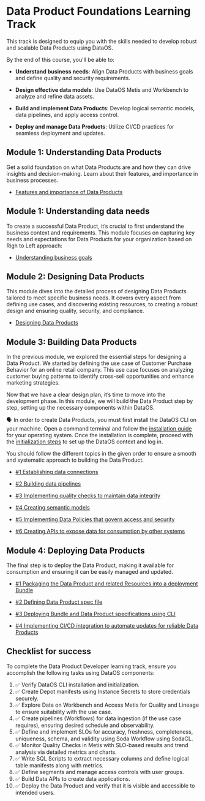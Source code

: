 # Data Product Foundations Learning Track

This track is designed to equip you with the skills needed to develop robust and scalable Data Products using DataOS. 



By the end of this course, you'll be able to:

- **Understand business needs**: Align Data Products with business goals and define quality and security requirements.

- **Design effective data models**: Use DataOS Metis and Workbench to analyze and refine data assets.

- **Build and implement Data Products**: Develop logical semantic models, data pipelines, and apply access control.

- **Deploy and manage Data Products**: Utilize CI/CD practices for seamless deployment and updates.

## Module 1: Understanding Data Products

Get a solid foundation on what Data Products are and how they can drive insights and decision-making. Learn about their features, and importance in business processes.


<div class= "grid cards" markdown>

-   [Features and importance of Data Products](/learn/dp_consumer_learn_track/introduction_data_product/)

</div>

## Module 1: Understanding data needs

To create a successful Data Product, it’s crucial to first understand the business context and requirements. This module focuses on capturing key needs and expectations for Data Products for your organization based on Righ to Left approach:

<div class= "grid cards" markdown>

- [Understanding business goals](/learn/dp_developer_learn_track/understand_business_goals/)

</div>

## Module 2: Designing Data Products

This module dives into the detailed process of designing Data Products tailored to meet specific business needs. It covers every aspect from defining use cases, and discovering existing resources, to creating a robust design and ensuring quality, security, and compliance.

<div class= "grid cards" markdown>

- [Designing Data Products](/learn/dp_developer_learn_track/design_dp/)  

</div>

## Module 3: Building Data Products

In the previous module, we explored the essential steps for designing a Data Product. We started by defining the use case of Customer Purchase Behavior for an online retail company. This use case focuses on analyzing customer buying patterns to identify cross-sell opportunities and enhance marketing strategies.

Now that we have a clear design plan, it’s time to move into the development phase. In this module, we will build the Data Product step by step, setting up the necessary components within DataOS. 

<aside class="callout">
🗣️ In order to create Data Products, you must first install the DataOS CLI on your machine. Open a command terminal and follow the <a href="/interfaces/cli/installation/">installation guide</a> for your operating system. Once the installation is complete, proceed with the <a href="/interfaces/cli/initialization/">initialization steps</a> to set up the DataOS context and log in.
</aside>

You should follow the different topics in the given order to ensure a smooth and systematic approach to building the Data Product.

<div class= "grid cards" markdown>

- [#1 Establishing data connections](/learn/dp_developer_learn_track/data_source_connectivity/)

- [#2 Building data pipelines](/learn/dp_developer_learn_track/build_pipeline/)

- [#3 Implementing quality checks to maintain data integrity](/learn/dp_developer_learn_track/quality_check/)

- [#4 Creating semantic models](/learn/dp_developer_learn_track/create_semantic_model/)

- [#5 Implementing Data Policies that govern access and security](/learn/dp_developer_learn_track/data_policy/)

- [#6 Creating APIs to expose data for consumption by other systems](/learn/dp_developer_learn_track/data_api/)

</div>

## Module 4: Deploying Data Products

The final step is to deploy the Data Product, making it available for consumption and ensuring it can be easily managed and updated.

<div class= "grid cards" markdown>

- [#1 Packaging the Data Product and related Resources into a deployment Bundle](/learn/dp_developer_learn_track/create_bundle/)
 
- [#2 Defining Data Product spec file](/learn/dp_developer_learn_track/create_dp_spec/)

- [#3 Deploying Bundle and Data Product specifications using CLI](/learn/dp_developer_learn_track/deploy_dp_cli/)

- [#4 Implementing CI/CD integration to automate updates for reliable Data Products](/learn/dp_developer_learn_track/ci_cd/)

</div>

## Checklist for success

To complete the Data Product Developer learning track, ensure you accomplish the following tasks using DataOS components:

1. :white_check_mark: Verify DataOS CLI installation and initialization.  
2. :white_check_mark: Create Depot manifests using Instance Secrets to store credentials securely.  
3. :white_check_mark: Explore Data on Workbench and Access Metis for Quality and Lineage to ensure suitability with the use case.  
4. :white_check_mark: Create pipelines (Workflows) for data ingestion (if the use case requires), ensuring desired schedule and observability.  
5. :white_check_mark: Define and implement SLOs for accuracy, freshness, completeness, uniqueness, schema, and validity using Soda Workflow using SodaCL.  
6. :white_check_mark: Monitor Quality Checks in Metis with SLO-based results and trend analysis via detailed metrics and charts.  
7. :white_check_mark: Write SQL Scripts to extract necessary columns and define logical table manifests along with metrics.  
9. :white_check_mark: Define segments and manage access controls with user groups.  
10. :white_check_mark: Build Data APIs to create data applications.  
11. :white_check_mark: Deploy the Data Product and verify that it is visible and accessible to intended users.  
